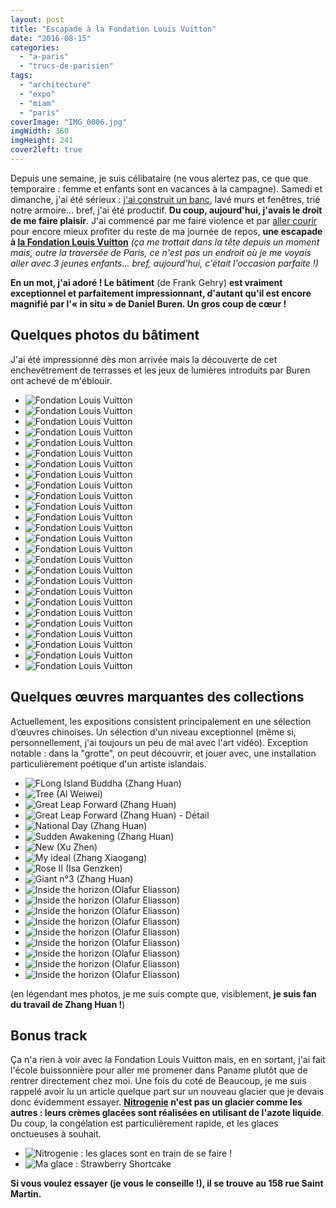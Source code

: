 ```yaml
---
layout: post
title: "Escapade à la Fondation Louis Vuitton"
date: "2016-08-15"
categories: 
  - "a-paris"
  - "trucs-de-parisien"
tags: 
  - "architecture"
  - "expo"
  - "miam"
  - "paris"
coverImage: "IMG_0006.jpg"
imgWidth: 360
imgHeight: 241
cover2left: true
---
```


Depuis une semaine, je suis célibataire (ne vous alertez pas, ce que que temporaire : femme et enfants sont en vacances à la campagne). Samedi et dimanche, j'ai été sérieux : [j'ai construit un banc](/images/2016/08/IMG_6024.jpg), lavé murs et fenêtres, trié notre armoire... bref, j'ai été productif. **Du coup, aujourd'hui, j'avais le droit de me faire plaisir**. J'ai commencé par me faire violence et par [aller courir](https://www.runtastic.com/fr/utilisateurs/arnaud-malon/activites-sportives/1352039295) pour encore mieux profiter du reste de ma journée de repos, **une escapade à [la Fondation Louis Vuitton](http://www.fondationlouisvuitton.fr/)** _(ça me trottait dans la tête depuis un moment mais, outre la traversée de Paris, ce n'est pas un endroit où je me voyais aller avec 3 jeunes enfants... bref, aujourd'hui, c'était l'occasion parfaite !)_

**En un mot, j'ai adoré ! Le bâtiment** (de Frank Gehry) **est vraiment exceptionnel et parfaitement impressionnant, d'autant qu'il est encore magnifié par l'« in situ » de Daniel Buren. Un gros coup de cœur !**

## Quelques photos du bâtiment

J'ai été impressionné dès mon arrivée mais la découverte de cet enchevêtrement de terrasses et les jeux de lumières introduits par Buren ont achevé de m'éblouir.

<div id="fondation-slider" class="splide">
<div class="splide__track">
<ul class="splide__list">
<li class="splide__slide"><img src="/images/2016/08/IMG_0003.jpg" alt="Fondation Louis Vuitton"></li>
<li class="splide__slide"><img src="/images/2016/08/IMG_0002.jpg" alt="Fondation Louis Vuitton"></li>
<li class="splide__slide"><img src="/images/2016/08/IMG_0001.jpg" alt="Fondation Louis Vuitton"></li>
<li class="splide__slide"><img src="/images/2016/08/IMG_0006.jpg" alt="Fondation Louis Vuitton"></li>
<li class="splide__slide"><img src="/images/2016/08/IMG_0004.jpg" alt="Fondation Louis Vuitton"></li>
<li class="splide__slide"><img src="/images/2016/08/IMG_0011.jpg" alt="Fondation Louis Vuitton"></li>
<li class="splide__slide"><img src="/images/2016/08/IMG_0008.jpg" alt="Fondation Louis Vuitton"></li>
<li class="splide__slide"><img src="/images/2016/08/IMG_0005.jpg" alt="Fondation Louis Vuitton"></li>
<li class="splide__slide"><img src="/images/2016/08/IMG_0010.jpg" alt="Fondation Louis Vuitton"></li>
<li class="splide__slide"><img src="/images/2016/08/IMG_0012.jpg" alt="Fondation Louis Vuitton"></li>
<li class="splide__slide"><img src="/images/2016/08/IMG_0007.jpg" alt="Fondation Louis Vuitton"></li>
<li class="splide__slide"><img src="/images/2016/08/IMG_0009.jpg" alt="Fondation Louis Vuitton"></li>
<li class="splide__slide"><img src="/images/2016/08/IMG_0013.jpg" alt="Fondation Louis Vuitton"></li>
<li class="splide__slide"><img src="/images/2016/08/IMG_0021.jpg" alt="Fondation Louis Vuitton"></li>
<li class="splide__slide"><img src="/images/2016/08/IMG_0016.jpg" alt="Fondation Louis Vuitton"></li>
<li class="splide__slide"><img src="/images/2016/08/IMG_0026.jpg" alt="Fondation Louis Vuitton"></li>
<li class="splide__slide"><img src="/images/2016/08/IMG_0030.jpg" alt="Fondation Louis Vuitton"></li>
<li class="splide__slide"><img src="/images/2016/08/IMG_0045.jpg" alt="Fondation Louis Vuitton"></li>
<li class="splide__slide"><img src="/images/2016/08/IMG_0031.jpg" alt="Fondation Louis Vuitton"></li>
<li class="splide__slide"><img src="/images/2016/08/IMG_0033.jpg" alt="Fondation Louis Vuitton"></li>
<li class="splide__slide"><img src="/images/2016/08/IMG_0032.jpg" alt="Fondation Louis Vuitton"></li>
<li class="splide__slide"><img src="/images/2016/08/IMG_0040.jpg" alt="Fondation Louis Vuitton"></li>
<li class="splide__slide"><img src="/images/2016/08/IMG_0034.jpg" alt="Fondation Louis Vuitton"></li>
<li class="splide__slide"><img src="/images/2016/08/IMG_0042.jpg" alt="Fondation Louis Vuitton"></li>
<li class="splide__slide"><img src="/images/2016/08/IMG_0036.jpg" alt="Fondation Louis Vuitton"></li>
<li class="splide__slide"><img src="/images/2016/08/IMG_0043.jpg" alt="Fondation Louis Vuitton"></li>
</ul>
</div>
</div>

## Quelques œuvres marquantes des collections

Actuellement, les expositions consistent principalement en une sélection d’œuvres chinoises. Un sélection d'un niveau exceptionnel (même si, personnellement, j'ai toujours un peu de mal avec l'art vidéo). Exception notable : dans la "grotte", on peut découvrir, et jouer avec, une installation particulièrement poétique d'un artiste islandais.

<div id="collection-slider" class="splide">
<div class="splide__track">
<ul class="splide__list">
<li class="splide__slide"><img src="/images/2016/08/IMG_0015.jpg" alt="FLong Island Buddha (Zhang Huan)"></li>
<li class="splide__slide"><img src="/images/2016/08/IMG_0014.jpg" alt="Tree (Al Weiwei)"></li>
<li class="splide__slide"><img src="/images/2016/08/IMG_0025.jpg" alt="Great Leap Forward (Zhang Huan)"></li>
<li class="splide__slide"><img src="/images/2016/08/IMG_0020.jpg" alt="Great Leap Forward (Zhang Huan) - Détail"></li>
<li class="splide__slide"><img src="/images/2016/08/IMG_0024.jpg" alt="National Day (Zhang Huan)"></li>
<li class="splide__slide"><img src="/images/2016/08/IMG_0017.jpg" alt="Sudden Awakening  (Zhang Huan)"></li>
<li class="splide__slide"><img src="/images/2016/08/IMG_0027.jpg" alt="New (Xu Zhen)"></li>
<li class="splide__slide"><img src="/images/2016/08/IMG_0023.jpg" alt="My ideal (Zhang Xiaogang)"></li>
<li class="splide__slide"><img src="/images/2016/08/IMG_0022.jpg" alt="Rose II (Isa Genzken)"></li>
<li class="splide__slide"><img src="/images/2016/08/IMG_0018.jpg" alt="Giant n°3 (Zhang Huan)"></li>
<li class="splide__slide"><img src="/images/2016/08/IMG_0028.jpg" alt="Inside the horizon (Olafur Eliasson)"></li>
<li class="splide__slide"><img src="/images/2016/08/IMG_0019.jpg" alt="Inside the horizon (Olafur Eliasson)"></li>
<li class="splide__slide"><img src="/images/2016/08/IMG_0029.jpg" alt="Inside the horizon (Olafur Eliasson)"></li>
<li class="splide__slide"><img src="/images/2016/08/IMG_0038.jpg" alt="Inside the horizon (Olafur Eliasson)"></li>
<li class="splide__slide"><img src="/images/2016/08/IMG_0041.jpg" alt="Inside the horizon (Olafur Eliasson)"></li>
<li class="splide__slide"><img src="/images/2016/08/IMG_0044.jpg" alt="Inside the horizon (Olafur Eliasson)"></li>
<li class="splide__slide"><img src="/images/2016/08/IMG_0039.jpg" alt="Inside the horizon (Olafur Eliasson)"></li>
<li class="splide__slide"><img src="/images/2016/08/IMG_0037.jpg" alt="Inside the horizon (Olafur Eliasson)"></li>
<li class="splide__slide"><img src="/images/2016/08/IMG_0035.jpg" alt="Inside the horizon (Olafur Eliasson)"></li>
</ul>
</div>
</div>

(en légendant mes photos, je me suis compte que, visiblement, **je suis fan du travail de Zhang Huan !**)

## Bonus track

Ça n'a rien à voir avec la Fondation Louis Vuitton mais, en en sortant, j'ai fait l'école buissonnière pour aller me promener dans Paname plutôt que de rentrer directement chez moi. Une fois du coté de Beaucoup, je me suis rappelé avoir lu un article quelque part sur un nouveau glacier que je devais donc évidemment essayer. **[Nitrogenie](http://nitrogenie.fr/) n'est pas un glacier comme les autres : leurs crèmes glacées sont réalisées en utilisant de l'azote liquide**. Du coup, la congélation est particulièrement rapide, et les glaces onctueuses à souhait.


<div id="glace-slider" class="splide">
<div class="splide__track">
<ul class="splide__list">
<li class="splide__slide"><img src="/images/2016/08/IMG_6040-e1471287593680.jpg" alt="Nitrogenie : les glaces sont en train de se faire !"></li>
<li class="splide__slide"><img src="/images/2016/08/IMG_6045.jpg" alt="Ma glace : Strawberry Shortcake"></li>
</ul>
</div>
</div>

**Si vous voulez essayer (je vous le conseille !), il se trouve au 158 rue Saint Martin.**
